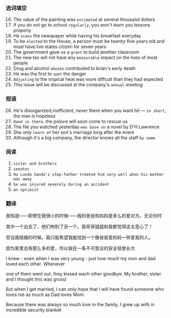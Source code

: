 ### 选词填空

16. The value of the painting was `estimated` at several thousand dollars
17. If you do not go to school `regularly`, you won't learn you lessons properly
18. He `scans` the newspaper while having his breakfast everyday
19. To be `elected` to the House, a person must be twenty-five years old and must have live states citizen for seven years
20. The government gave us a `grant` to build another classroom
21. The new tex will not have any `measurable` impact on the lives of most people
22. Drug and alcohol `abuses` contributed to brian's early death
23. He was the first to `spot` the danger
24. `Adjusting` to the tropical heat was more diffcult than they had expected
25. This issue will be discussed at the company's `annual` meeting

### 短语

26. He's disorganized,inefficient, never there when you want hit — `in short`, the man is hopeless
27. `Hand in there`. the poloce will soon come to rescue us
28. The file you watched yesterday `was base on` a novel by D'H Lawrence
29. She only `learn of` her son's marriage long after the event
30. Although it's a big company, the director knows all the staff `by name`

### 阅读

1. `sister and brothers`
2. `senator`
3. `Ha Lunda Sando'z step-father treated him very well when his mother was away`
4. `he was injured severely during an accident`
5. `an optimist`

### 翻译

我知道——即使在我很小的时候——我的爸爸和妈妈是多么的爱对方。无论何时

其中一个出去了，他们吻别了另一个。我哥哥姐姐和我都觉得这太恶心了！

但当我结婚的时候，我只能希望我能找到一个像爸爸爱妈妈一样爱我的人。

因为家里总有那么多的爱，所以我在一条不可思议的安全毯里长大

I knew - even when I was very young - just how much my mon and dad loved each other. Whenever

one of them went out, they kissed wach other goodbye. My brother, sister and I thought this was gross!

But when I get married, I can only hope that I will have found someone who loves me as much as Dad loves Mom.

Because there was always so much love in the family, I grew up with in incredible security blanket